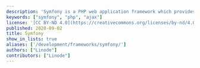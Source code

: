 ```yaml
---
description: 'Symfony is a PHP web application framework which provides the classes and tools required to build and enhance both simple and complex applications.'
keywords: ["symfony", "php", "ajax"]
license: '[CC BY-ND 4.0](https://creativecommons.org/licenses/by-nd/4.0)'
published: 2020-09-02
title: Symfony
show_in_lists: true
aliases: ['/development/frameworks/symfony/']
authors: ["Linode"]
contributors: ["Linode"]
---
```

